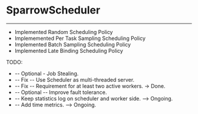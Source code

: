 <h1>SparrowScheduler</h1>
<hr>

<ul>
 <li>Implemented Random Scheduling Policy</li>
  <li>Implememented Per Task Sampling Scheduling Policy</li>
  <li>Implemented Batch Sampling Scheduling Policy</li>
  <li>Implemented Late Binding Scheduling Policy</li>
</ul>
TODO:<br>
<ul>
<li>-- Optional - Job Stealing.</li>
<li>-- Fix -- Use Scheduler as multi-threaded server.</li>
<li>-- Fix -- Requirement for at least two active workers. -> Done.</li>
<li>-- Optional -- Improve fault tolerance.</li>
<li>-- Keep statistics log on scheduler and worker side. --> Ongoing.</li>
<li>-- Add time metrics. --> Ongoing.</li>
</ul>
